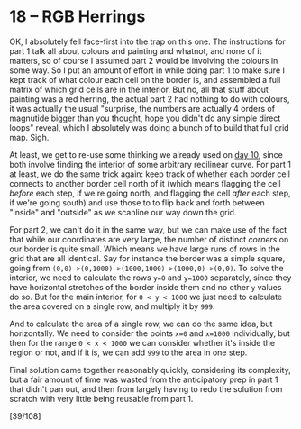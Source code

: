 # 18 &ndash; RGB Herrings
OK, I absolutely fell face-first into the trap on this one. The instructions for part 1 talk all about colours and painting and whatnot, and none of it matters, so of course I assumed part 2 would be involving the colours in some way. So I put an amount of effort in while doing part 1 to make sure I kept track of what colour each cell on the border is, and assembled a full matrix of which grid cells are in the interior. But no, all that stuff about painting was a red herring, the actual part 2 had nothing to do with colours, it was actually the usual "surprise, the numbers are actually 4 orders of magnutide bigger than you thought, hope you didn't do any simple direct loops" reveal, which I absolutely was doing a bunch of to build that full grid map. Sigh.

At least, we get to re-use some thinking we already used on [day 10](10.md), since both involve finding the interior of some arbitrary recilinear curve. For part 1 at least, we do the same trick again: keep track of whether each border cell connects to another border cell north of it (which means flagging the cell _before_ each step, if we're going north, and flagging the cell _after_ each step, if we're going south) and use those to to flip back and forth between "inside" and "outside" as we scanline our way down the grid.

For part 2, we can't do it in the same way, but we can make use of the fact that while our coordinates are very large, the number of distinct _corners_ on our border is quite small. Which means we have large runs of rows in the grid that are all identical. Say for instance the border was a simple square, going from `(0,0)->(0,1000)->(1000,1000)->(1000,0)->(0,0)`. To solve the interior, we need to calculate the rows `y=0` and `y=1000` separately, since they have horizontal stretches of the border inside them and no other `y` values do so. But for the main interior, for `0 < y < 1000` we just need to calculate the area covered on a single row, and multiply it by `999`.

And to calculate the area of a single row, we can do the same idea, but horizontally. We need to consider the points `x=0` and `x=1000` individually, but then for the range `0 < x < 1000` we can consider whether it's inside the region or not, and if it is, we can add `999` to the area in one step.

Final solution came together reasonably quickly, considering its complexity, but a fair amount of time was wasted from the anticipatory prep in part 1 that didn't pan out, and then from largely having to redo the solution from scratch with very little being reusable from part 1.

[39/108]
